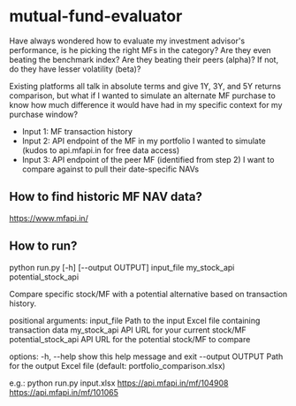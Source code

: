 # mutual-fund-evaluator
Have always wondered how to evaluate my investment advisor's performance, is he picking the right MFs in the category? Are they even beating the benchmark index? Are they beating their peers (alpha)? If not, do they have lesser volatility (beta)?

Existing platforms all talk in absolute terms and give 1Y, 3Y, and 5Y returns comparison, but what if I wanted to simulate an alternate MF purchase to know how much difference it would have had in my specific context for my purchase window?

- Input 1: MF transaction history
- Input 2: API endpoint of the MF in my portfolio I wanted to simulate (kudos to api.mfapi.in for free data access)
- Input 3: API endpoint of the peer MF (identified from step 2) I want to compare against to pull their date-specific NAVs

## How to find historic MF NAV data?
https://www.mfapi.in/

## How to run?
python run.py [-h] [--output OUTPUT] input_file my_stock_api potential_stock_api

Compare specific stock/MF with a potential alternative based on transaction history.

positional arguments:
  input_file           Path to the input Excel file containing transaction data
  my_stock_api         API URL for your current stock/MF
  potential_stock_api  API URL for the potential stock/MF to compare

options:
  -h, --help           show this help message and exit
  --output OUTPUT      Path for the output Excel file (default: portfolio_comparison.xlsx)

e.g.: python run.py input.xlsx https://api.mfapi.in/mf/104908 https://api.mfapi.in/mf/101065
